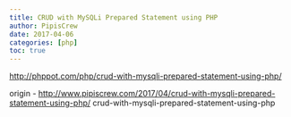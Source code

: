 ```yaml
---
title: CRUD with MySQLi Prepared Statement using PHP
author: PipisCrew
date: 2017-04-06
categories: [php]
toc: true
---
```


http://phppot.com/php/crud-with-mysqli-prepared-statement-using-php/

origin - http://www.pipiscrew.com/2017/04/crud-with-mysqli-prepared-statement-using-php/ crud-with-mysqli-prepared-statement-using-php